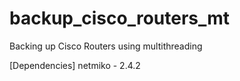 # backup_cisco_routers_mt
Backing up Cisco Routers using multithreading

[Dependencies]
netmiko - 2.4.2
